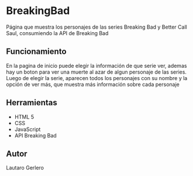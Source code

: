 # BreakingBad
Página que muestra los personajes de las series Breaking Bad y Better Call Saul, consumiendo la API de Breaking Bad

## Funcionamiento
En la pagina de inicio puede elegir la información de que serie ver, ademas hay un boton para ver una muerte al azar de algun personaje de las series.
Luego de elegir la serie, aparecen todos los personajes con su nombre y la opción de ver más, que muestra más información sobre cada personaje

## Herramientas
- HTML 5
- CSS
- JavaScript
- API Breaking Bad

## Autor
Lautaro Gerlero
